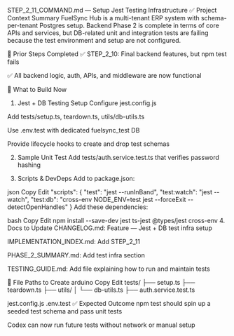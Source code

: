 STEP_2_11_COMMAND.md — Setup Jest Testing Infrastructure
✅ Project Context Summary
FuelSync Hub is a multi-tenant ERP system with schema-per-tenant Postgres setup. Backend Phase 2 is complete in terms of core APIs and services, but DB-related unit and integration tests are failing because the test environment and setup are not configured.

📌 Prior Steps Completed
✅ STEP_2_10: Final backend features, but npm test fails

✅ All backend logic, auth, APIs, and middleware are now functional

🚧 What to Build Now
1. Jest + DB Testing Setup
Configure jest.config.js

Add tests/setup.ts, teardown.ts, utils/db-utils.ts

Use .env.test with dedicated fuelsync_test DB

Provide lifecycle hooks to create and drop test schemas

2. Sample Unit Test
Add tests/auth.service.test.ts that verifies password hashing

3. Scripts & DevDeps
Add to package.json:

json
Copy
Edit
"scripts": {
  "test": "jest --runInBand",
  "test:watch": "jest --watch",
  "test:db": "cross-env NODE_ENV=test jest --forceExit --detectOpenHandles"
}
Add these dependencies:

bash
Copy
Edit
npm install --save-dev jest ts-jest @types/jest cross-env
4. Docs to Update
CHANGELOG.md: Feature — Jest + DB test infra setup

IMPLEMENTATION_INDEX.md: Add STEP_2_11

PHASE_2_SUMMARY.md: Add test infra section

TESTING_GUIDE.md: Add file explaining how to run and maintain tests

📁 File Paths to Create
arduino
Copy
Edit
tests/
├── setup.ts
├── teardown.ts
├── utils/
│   └── db-utils.ts
├── auth.service.test.ts

jest.config.js
.env.test
✅ Expected Outcome
npm test should spin up a seeded test schema and pass unit tests

Codex can now run future tests without network or manual setup

